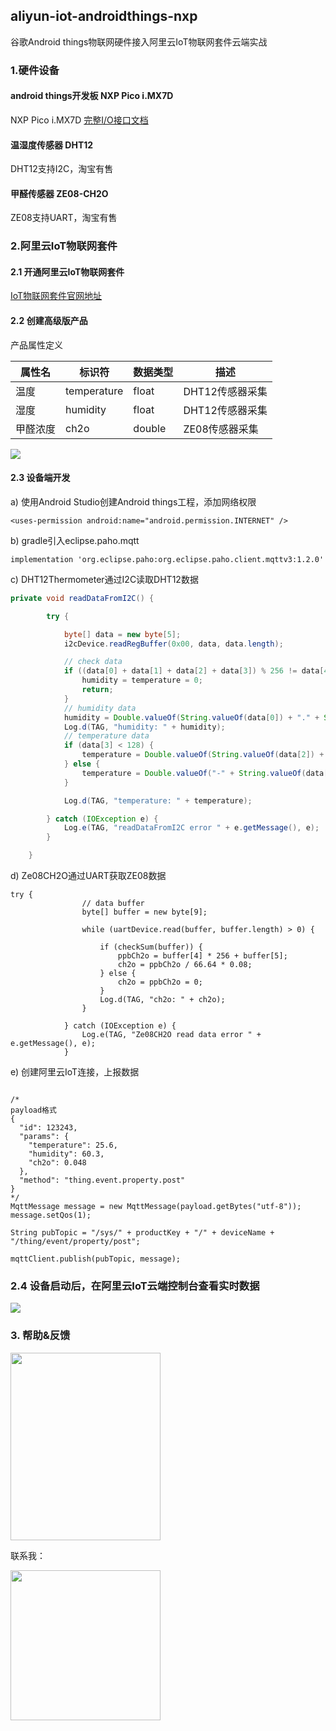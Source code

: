 ## aliyun-iot-androidthings-nxp
谷歌Android things物联网硬件接入阿里云IoT物联网套件云端实战

### 1.硬件设备

#### android things开发板 NXP Pico i.MX7D
 NXP Pico i.MX7D [完整I/O接口文档](https://developer.android.com/things/hardware/imx7d-pico-io.html)

#### 温湿度传感器 DHT12
DHT12支持I2C，淘宝有售

#### 甲醛传感器 ZE08-CH2O
ZE08支持UART，淘宝有售

### 2.阿里云IoT物联网套件
#### 2.1 开通阿里云IoT物联网套件
[IoT物联网套件官网地址](https://www.aliyun.com/product/iot)
#### 2.2 创建高级版产品
产品属性定义

| 属性名 | 标识符 | 数据类型 | 描述|
| ------| ------ | ------ | ------ |
| 温度 | temperature | float | DHT12传感器采集 |
| 湿度 | humidity | float | DHT12传感器采集 |
| 甲醛浓度 | ch2o | double | ZE08传感器采集 |


![](https://raw.githubusercontent.com/iot-blog/aliyun-iot-android-things-nxp/master/images/iot-product-property.png)

#### 2.3 设备端开发

a) 使用Android Studio创建Android things工程，添加网络权限
```
<uses-permission android:name="android.permission.INTERNET" />
```

b) gradle引入eclipse.paho.mqtt
```
implementation 'org.eclipse.paho:org.eclipse.paho.client.mqttv3:1.2.0'
```

c) DHT12Thermometer通过I2C读取DHT12数据
```java
private void readDataFromI2C() {

        try {

            byte[] data = new byte[5];
            i2cDevice.readRegBuffer(0x00, data, data.length);

            // check data
            if ((data[0] + data[1] + data[2] + data[3]) % 256 != data[4]) {
                humidity = temperature = 0;
                return;
            }
            // humidity data
            humidity = Double.valueOf(String.valueOf(data[0]) + "." + String.valueOf(data[1]));
            Log.d(TAG, "humidity: " + humidity);
            // temperature data
            if (data[3] < 128) {
                temperature = Double.valueOf(String.valueOf(data[2]) + "." + String.valueOf(data[3]));
            } else {
                temperature = Double.valueOf("-" + String.valueOf(data[2]) + "." + String.valueOf(data[3] - 128));
            }

            Log.d(TAG, "temperature: " + temperature);

        } catch (IOException e) {
            Log.e(TAG, "readDataFromI2C error " + e.getMessage(), e);
        }

    }
```

d) Ze08CH2O通过UART获取ZE08数据
```
try {
                // data buffer
                byte[] buffer = new byte[9];

                while (uartDevice.read(buffer, buffer.length) > 0) {

                    if (checkSum(buffer)) {
                        ppbCh2o = buffer[4] * 256 + buffer[5];
                        ch2o = ppbCh2o / 66.64 * 0.08;
                    } else {
                        ch2o = ppbCh2o = 0;
                    }
                    Log.d(TAG, "ch2o: " + ch2o);
                }

            } catch (IOException e) {
                Log.e(TAG, "Ze08CH2O read data error " + e.getMessage(), e);
            }
```

e) 创建阿里云IoT连接，上报数据
```

/*
payload格式
{
  "id": 123243,
  "params": {
    "temperature": 25.6,
    "humidity": 60.3,
    "ch2o": 0.048
  },
  "method": "thing.event.property.post"
}
*/
MqttMessage message = new MqttMessage(payload.getBytes("utf-8"));
message.setQos(1);

String pubTopic = "/sys/" + productKey + "/" + deviceName + "/thing/event/property/post";

mqttClient.publish(pubTopic, message);

```

### 2.4 设备启动后，在阿里云IoT云端控制台查看实时数据

![](https://raw.githubusercontent.com/iot-blog/aliyun-iot-android-things-nxp/master/images/iot-device-status.png)

### 3. 帮助&反馈

<img src='https://raw.githubusercontent.com/iot-blog/yunqi-iot-demo/master/images/iot-dd.png' width="240" height="300" />

联系我：

<img src='https://raw.githubusercontent.com/wongxming/dtalkNodejs/master/wongxming.jpg' width="240" height="240" />
